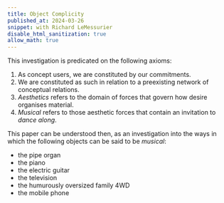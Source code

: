 ```yaml
---
title: Object Complicity
published_at: 2024-03-26
snippet: with Richard LeMessurier
disable_html_sanitization: true
allow_math: true
---
```


This investigation is predicated on the following axioms:

1. As concept users, we are constituted by our commitments.
2. We are constituted as such in relation to a preexisting network of conceptual relations.
3. _Aesthetics_ refers to the domain of forces that govern how desire organises material.
4. _Musical_ refers to those aesthetic forces that contain an invitation to _dance along_.

This paper can be understood then, as an investigation into the ways in which the following objects can be said to be _musical_:

- the pipe organ
- the piano
- the electric guitar
- the television
- the humurously oversized family 4WD
- the mobile phone
